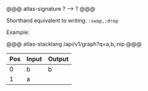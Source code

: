 @@@ atlas-signature
?
-->
?
@@@

Shorthand equivalent to writing: `:swap,:drop`

Example:

@@@ atlas-stacklang
/api/v1/graph?q=a,b,:nip
@@@

<table><thead><th>Pos</th><th>Input</th><th>Output</th></thead><tbody><tr>
<td>0</td>
<td>b</td>
<td>b</td>
</tr><tr>
<td>1</td>
<td>a</td>
<td></td>
</tr></tbody></table>
